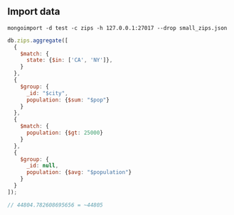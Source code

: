 

## Import data 
`mongoimport -d test -c zips -h 127.0.0.1:27017 --drop small_zips.json`

```javascript
db.zips.aggregate([
  {
    $match: {
      state: {$in: ['CA', 'NY']},
    }
  },
  {
    $group: {
      _id: "$city",
      population: {$sum: "$pop"}
    }
  },
  {
    $match: {
      population: {$gt: 25000}
    }
  },
  {
    $group: {
      _id: null,
      population: {$avg: "$population"}
    }
  }
]);

// 44804.782608695656 = ~44805
```
